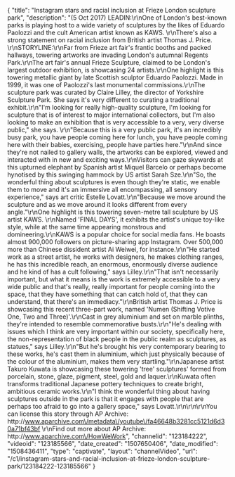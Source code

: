 {
    "title": "Instagram stars and racial inclusion at Frieze London sculpture park",
    "description": "(5 Oct 2017) LEADIN:\r\nOne of London's best-known parks is playing host to a wide variety of sculptures by the likes of Eduardo Paolozzi and the cult American artist known as KAWS. \r\nThere's also a strong statement on racial inclusion from British artist Thomas J. Price. \r\nSTORYLINE:\r\nFar from Frieze art fair's frantic booths and packed hallways, towering artworks are invading London's autumnal Regents Park.\r\nThe art fair's annual Frieze Sculpture, claimed to be London's largest outdoor exhibition, is showcasing 24 artists.\r\nOne highlight is this towering metallic giant by late Scottish sculptor Eduardo Paolozzi. Made in 1999, it was one of Paolozzi's last monumental commissions.\r\nThe sculpture park was curated by Claire Lilley, the director of Yorkshire Sculpture Park. She says it's very different to curating a traditional exhibit.\r\n\"I'm looking for really high-quality sculpture, I'm looking for sculpture that is of interest to major international collectors, but I'm also looking to make an exhibition that is very accessible to a very, very diverse public,\" she says. \r\n\"Because this is a very public park, it's an incredibly busy park, you have people coming here for lunch, you have people coming here with their babies, exercising, people have parties here.\"\r\nAnd since they're not nailed to gallery walls, the artworks can be explored, viewed and interacted with in new and exciting ways.\r\nVisitors can gaze skywards at this upturned elephant by Spanish artist Miquel Barcelo or perhaps become hynotised by this swinging hammock by US artist Sarah Sze.\r\n\"So, the wonderful thing about sculptures is even though they're static, we enable them to move and it's an immersive all encompassing, all sensory experience,\" says art critic Estelle Lovatt.\r\n\"Because we move around the sculpture and as we move around it looks different from every angle.\"\r\nOne highlight is this towering seven-metre tall sculpture by US artist KAWS. \r\nNamed 'FINAL DAYS', it exhibits the artist's unique toy-like style, while at the same time appearing monstrous and domineering.\r\nKAWS is a popular choice for social media fans. He boasts almost 900,000 followers on picture-sharing app Instagram. Over 500,000 more than Chinese dissident artist Ai Weiwei, for instance.\r\n\"He started work as a street artist, he works with designers, he makes clothing ranges, he has this incredible reach, an enormous, enormously diverse audience and he kind of has a cult following,\" says Lilley.\r\n\"That isn't necessarily important, but what it means is the work is extremely accessible to a very wide public and that's really, really important for people coming into the space, that they have something that can catch hold of, that they can understand, that there's an immediacy.\"\r\nBritish artist Thomas J. Price is showcasing this recent three-part work, named 'Numen (Shifting Votive One, Two and Three)'.\r\nCast in grey aluminium and set on marble plinths, they're intended to resemble commemorative busts.\r\n\"He's dealing with issues which I think are very important within our society, specifically here, the non-representation of black people in the public realm as sculptures, as statues,\" says Lilley.\r\n\"But he's brought his very contemporary bearing to these works, he's cast them in aluminium, which just physically because of the colour of the aluminium, makes them very startling.\"\r\nJapanese artist Takuro Kuwata is showcasing these towering 'tree' sculptures' formed from porcelain, stone, glaze, pigment, steel, gold and laquer.\r\nKuwata often transforms traditional Japanese pottery techniques to create bright, ambitious ceramic works.\r\n\"I think the wonderful thing about having sculptures outside in the park is that it engages with people that are perhaps too afraid to go into a gallery space,\" says Lovatt.\r\n\r\n\r\nYou can license this story through AP Archive: http:\/\/www.aparchive.com\/metadata\/youtube\/fa46648b3281cc5121d6d30a71bf43bf \r\nFind out more about AP Archive: http:\/\/www.aparchive.com\/HowWeWork",
    "channelid": "123184222",
    "videoid": "123185566",
    "date_created": "1507650406",
    "date_modified": "1508436411",
    "type": "captivate",
    "layout": "channelVideo",
    "url": "\/c1\/instagram-stars-and-racial-inclusion-at-frieze-london-sculpture-park\/123184222-123185566"
}